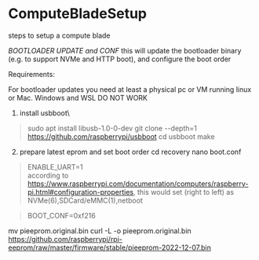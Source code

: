 # ComputeBladeSetup
steps to setup a compute blade


*BOOTLOADER UPDATE and CONF*
this will update the bootloader binary (e.g. to support NVMe and HTTP boot), and configure the boot order

Requirements:

For bootloader updates you need at least a physical pc or VM running linux or Mac.
Windows and WSL DO NOT WORK
1) install usbboot\
> sudo apt install libusb-1.0-0-dev
> git clone --depth=1 https://github.com/raspberrypi/usbboot
> cd usbboot
>make


2) prepare latest eprom and set boot order
cd recovery
nano boot.conf

> ENABLE_UART=1\
according to https://www.raspberrypi.com/documentation/computers/raspberry-pi.html#configuration-properties, this would set (right to left) as NVMe(6),SDCard/eMMC(1),netboot

> BOOT_CONF=0xf216


mv pieeprom.original.bin
curl -L -o pieeprom.original.bin  https://github.com/raspberrypi/rpi-eeprom/raw/master/firmware/stable/pieeprom-2022-12-07.bin
